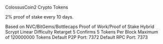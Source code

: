 ColossusCoin2 Crypto Tokens

2% proof of stake every 10 days.

Based on NVC/BitGems/Bottlecaps
Proof of Work/Proof of Stake Hybrid
Scrypt
Linear Difficulty Retarget
5 Confirms
5 Tokens Per Block
Maximum of 120000000 Tokens
Default P2P Port: 7372
Default RPC Port: 7373
